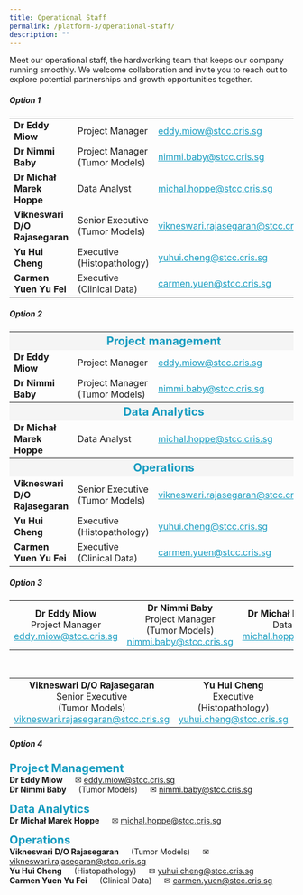 ```yaml
---
title: Operational Staff
permalink: /platform-3/operational-staff/
description: ""
---
```

Meet our operational staff, the hardworking team that keeps our company running smoothly. We welcome collaboration and invite you to reach out to explore potential partnerships and growth opportunities together.

##### Option 1

<table border="0" style="font-size: 16px;">
	<colgroup>
	<col style="width: 250px;">
  <col style="width: 200px;">
	<col style="width: 310px;">
	</colgroup>
	<tbody>
		<tr align="left">
			<td><b>Dr Eddy Miow</b></td>
			<td>Project Manager</td>
			<td><a style="text-decoration: none; color: #169CC0;" href="mailto:eddy.miow@stcc.cris.sg?subject=STCC%20Project%20inquiry"><u>eddy.miow@stcc.cris.sg</u></a></td>
		</tr>
			<tr align="left">
			<td><b>Dr Nimmi Baby</b></td>
			<td>Project Manager<br>(Tumor Models)</td>
			<td><a style="text-decoration: none; color: #169CC0;" href="mailto:nimmi.baby@stcc.cris.sg?subject=STCC%20Project%20inquiry"><u>nimmi.baby@stcc.cris.sg</u></a></td>
		</tr>
			<tr>
			<td><b>Dr Michał Marek Hoppe</b></td>
			<td>Data Analyst</td>
			<td><a style="text-decoration: none; color: #169CC0;" href="mailto:michal.hoppe@stcc.cris.sg?subject=STCC%20Project%20inquiry"><u>michal.hoppe@stcc.cris.sg</u></a></td>
		</tr>
							<tr align="left">
			<td><b>Vikneswari D/O Rajasegaran</b></td>
			<td>Senior Executive (Tumor Models)</td>
			<td><a style="text-decoration: none; color: #169CC0;" href="mailto:vikneswari.rajasegaran@stcc.cris.sg?subject=STCC%20Project%20inquiry"><u>vikneswari.rajasegaran@stcc.cris.sg</u></a></td>
		</tr>
									<tr>
			<td><b>Yu Hui Cheng</b></td>
			<td>Executive<br>(Histopathology)</td>
			<td><a style="text-decoration: none; color: #169CC0;" href="mailto:yuhui.cheng@stcc.cris.sg?subject=STCC%20Project%20inquiry"><u>yuhui.cheng@stcc.cris.sg</u></a></td>
		</tr>
											<tr>
			<td><b>Carmen Yuen Yu Fei</b></td>
			<td>Executive<br>(Clinical Data)</td>
			<td><a style="text-decoration: none; color: #169CC0;" href="mailto:carmen.yuen@stcc.cris.sg?subject=STCC%20Project%20inquiry"><u>carmen.yuen@stcc.cris.sg</u></a></td>
		</tr>
	</tbody></table>


##### Option 2

<table border="0" style="font-size: 16px;">
	<colgroup>
	<col style="width: 250px;">
  <col style="width: 200px;">
	<col style="width: 310px;">
	</colgroup>
	<tbody>
		<tr><th bgcolor="#f5f5f5" colspan="3"><span style="font-size: 20px; color: #169CC0;">Project management</span>
		</th>
		</tr><tr align="left">
			<td><b>Dr Eddy Miow</b></td>
			<td>Project Manager</td>
			<td><a style="text-decoration: none; color: #169CC0;" href="mailto:eddy.miow@stcc.cris.sg?subject=STCC%20Project%20inquiry"><u>eddy.miow@stcc.cris.sg</u></a></td>
		</tr>
			<tr align="left">
			<td><b>Dr Nimmi Baby</b></td>
			<td>Project Manager<br>(Tumor Models)</td>
			<td><a style="text-decoration: none; color: #169CC0;" href="mailto:nimmi.baby@stcc.cris.sg?subject=STCC%20Project%20inquiry"><u>nimmi.baby@stcc.cris.sg</u></a></td>
		</tr>
				<tr><th bgcolor="#f5f5f5" colspan="3"><span style="font-size: 20px; color: #169CC0;">Data Analytics</span>
		</th>
			</tr><tr>
			<td><b>Dr Michał Marek Hoppe</b></td>
			<td>Data Analyst</td>
			<td><a style="text-decoration: none; color: #169CC0;" href="mailto:michal.hoppe@stcc.cris.sg?subject=STCC%20Project%20inquiry"><u>michal.hoppe@stcc.cris.sg</u></a></td>
		</tr>
				<tr><th bgcolor="#f5f5f5" colspan="3"><span style="font-size: 20px; color: #169CC0;">Operations</span>
		</th>
							</tr><tr align="left">
			<td><b>Vikneswari D/O Rajasegaran</b></td>
			<td>Senior Executive (Tumor Models)</td>
			<td><a style="text-decoration: none; color: #169CC0;" href="mailto:vikneswari.rajasegaran@stcc.cris.sg?subject=STCC%20Project%20inquiry"><u>vikneswari.rajasegaran@stcc.cris.sg</u></a></td>
		</tr>
									<tr>
			<td><b>Yu Hui Cheng</b></td>
			<td>Executive<br>(Histopathology)</td>
			<td><a style="text-decoration: none; color: #169CC0;" href="mailto:yuhui.cheng@stcc.cris.sg?subject=STCC%20Project%20inquiry"><u>yuhui.cheng@stcc.cris.sg</u></a></td>
		</tr>
											<tr>
			<td><b>Carmen Yuen Yu Fei</b></td>
			<td>Executive<br>(Clinical Data)</td>
			<td><a style="text-decoration: none; color: #169CC0;" href="mailto:carmen.yuen@stcc.cris.sg?subject=STCC%20Project%20inquiry"><u>carmen.yuen@stcc.cris.sg</u></a></td>
		</tr>
	</tbody></table>

##### Option 3

<table border="0" style="font-size: 16px;">
	<colgroup>
	<col style="width: 33%;"><col style="width: 33%;"><col style="width: 33%;">
	</colgroup>
	<tbody>
		<tr>
			<td align="center"><b>Dr Eddy Miow</b><br>
			Project Manager<br>
			<a style="text-decoration: none; color: #169CC0;" href="mailto:eddy.miow@stcc.cris.sg?subject=STCC%20Project%20inquiry"><u>eddy.miow@stcc.cris.sg</u></a></td>
			<td align="center"><b>Dr Nimmi Baby</b><br>
			Project Manager<br>(Tumor Models)<br>
			<a style="text-decoration: none; color: #169CC0;" href="mailto:nimmi.baby@stcc.cris.sg?subject=STCC%20Project%20inquiry"><u>nimmi.baby@stcc.cris.sg</u></a></td>
	<td align="center"><b>Dr Michał Marek Hoppe</b><br>
			Data Analyst<br>
			<a style="text-decoration: none; color: #169CC0;" href="mailto:michal.hoppe@stcc.cris.sg?subject=STCC%20Project%20inquiry"><u>michal.hoppe@stcc.cris.sg</u></a></td>
		</tr></tbody></table><br>
		<table border="0" style="font-size: 16px;">
	<colgroup>
	<col style="width: 33%;">
  <col style="width: 33%;">
	<col style="width: 33%;">
	</colgroup>
	<tbody>
		<tr>
			<td align="center"><b>Vikneswari D/O Rajasegaran</b><br>
			Senior Executive<br>(Tumor Models)<br>
			<a style="text-decoration: none; color: #169CC0;" href="mailto:vikneswari.rajasegaran@stcc.cris.sg?subject=STCC%20Project%20inquiry"><u>vikneswari.rajasegaran@stcc.cris.sg</u></a></td>
			<td align="center"><b>Yu Hui Cheng</b><br>
			Executive<br>(Histopathology)<br>
			<a style="text-decoration: none; color: #169CC0;" href="mailto:yuhui.cheng@stcc.cris.sg?subject=STCC%20Project%20inquiry"><u>yuhui.cheng@stcc.cris.sg</u></a></td>
	<td align="center"><b>Carmen Yuen Yu Fei</b><br>
		Executive<br>(Clinical Data)<br>
			<a style="text-decoration: none; color: #169CC0;" href="mailto:carmen.yuen@stcc.cris.sg?subject=STCC%20Project%20inquiry"><u>carmen.yuen@stcc.cris.sg</u></a></td>
		</tr></tbody></table>
		
##### Option 4

<span style="font-size: 20px; color: #169CC0;"><b>Project Management</b></span><br>
<b>Dr Eddy Miow</b>   ✉ <a style="text-decoration: none; color: #169CC0;" href="mailto:eddy.miow@stcc.cris.sg?subject=STCC%20Project%20inquiry"><u>eddy.miow@stcc.cris.sg</u></a><br>
<b>Dr Nimmi Baby</b>   (Tumor Models)    ✉ <a style="text-decoration: none; color: #169CC0;" href="mailto:nimmi.baby@stcc.cris.sg?subject=STCC%20Project%20inquiry"><u>nimmi.baby@stcc.cris.sg</u></a><br>

<span style="font-size: 20px; color: #169CC0;"><b>Data Analytics</b></span><br>
<b>Dr Michał Marek Hoppe</b>   ✉ <a style="text-decoration: none; color: #169CC0;" href="mailto:michal.hoppe@stcc.cris.sg?subject=STCC%20Project%20inquiry"><u>michal.hoppe@stcc.cris.sg</u></a><br>

<span style="font-size: 20px; color: #169CC0;"><b>Operations</b></span><br>
<b>Vikneswari D/O Rajasegaran</b>   (Tumor Models)    ✉ <a style="text-decoration: none; color: #169CC0;" href="mailto:vikneswari.rajasegaran@stcc.cris.sg?subject=STCC%20Project%20inquiry"><u>vikneswari.rajasegaran@stcc.cris.sg</u></a><br>
<b>Yu Hui Cheng</b>   (Histopathology)   ✉ <a style="text-decoration: none; color: #169CC0;" href="mailto:yuhui.cheng@stcc.cris.sg?subject=STCC%20Project%20inquiry"><u>yuhui.cheng@stcc.cris.sg</u></a><br>
<b>Carmen Yuen Yu Fei</b>   (Clinical Data)   ✉ <a style="text-decoration: none; color: #169CC0;" href="mailto:carmen.yuen@stcc.cris.sg?subject=STCC%20Project%20inquiry"><u>carmen.yuen@stcc.cris.sg</u></a>